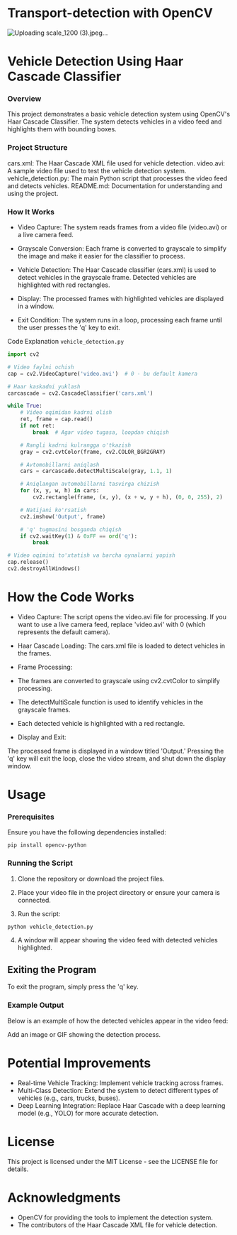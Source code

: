 # Transport-detection with OpenCV

![Uploading scale_1200 (3).jpeg…]()


# Vehicle Detection Using Haar Cascade Classifier
### Overview
This project demonstrates a basic vehicle detection system using OpenCV's Haar Cascade Classifier. The system detects vehicles in a video feed and highlights them with bounding boxes.

### Project Structure
cars.xml: The Haar Cascade XML file used for vehicle detection.
video.avi: A sample video file used to test the vehicle detection system.
vehicle_detection.py: The main Python script that processes the video feed and detects vehicles.
README.md: Documentation for understanding and using the project.
### How It Works
* Video Capture: The system reads frames from a video file (video.avi) or a live camera feed.

* Grayscale Conversion: Each frame is converted to grayscale to simplify the image and make it easier for the classifier to process.

* Vehicle Detection: The Haar Cascade classifier (cars.xml) is used to detect vehicles in the grayscale frame. Detected vehicles are highlighted with red rectangles.

* Display: The processed frames with highlighted vehicles are displayed in a window.

* Exit Condition: The system runs in a loop, processing each frame until the user presses the 'q' key to exit.

Code Explanation
`vehicle_detection.py`

```python
import cv2

# Video faylni ochish
cap = cv2.VideoCapture('video.avi')  # 0 - bu default kamera

# Haar kaskadni yuklash
carcascade = cv2.CascadeClassifier('cars.xml')

while True:
    # Video oqimidan kadrni olish
    ret, frame = cap.read()
    if not ret:
        break  # Agar video tugasa, loopdan chiqish

    # Rangli kadrni kulrangga o'tkazish
    gray = cv2.cvtColor(frame, cv2.COLOR_BGR2GRAY)

    # Avtomobillarni aniqlash
    cars = carcascade.detectMultiScale(gray, 1.1, 1)

    # Aniqlangan avtomobillarni tasvirga chizish
    for (x, y, w, h) in cars:
        cv2.rectangle(frame, (x, y), (x + w, y + h), (0, 0, 255), 2)

    # Natijani ko'rsatish
    cv2.imshow('Output', frame)

    # 'q' tugmasini bosganda chiqish
    if cv2.waitKey(1) & 0xFF == ord('q'):
        break

# Video oqimini to'xtatish va barcha oynalarni yopish
cap.release()
cv2.destroyAllWindows()
```

# How the Code Works
* Video Capture: The script opens the video.avi file for processing. If you want to use a live camera feed, replace 'video.avi' with 0 (which represents the default camera).

* Haar Cascade Loading: The cars.xml file is loaded to detect vehicles in the frames.

* Frame Processing:

* The frames are converted to grayscale using cv2.cvtColor to simplify processing.
* The detectMultiScale function is used to identify vehicles in the grayscale frames.
* Each detected vehicle is highlighted with a red rectangle.
* Display and Exit:

The processed frame is displayed in a window titled 'Output.'
Pressing the 'q' key will exit the loop, close the video stream, and shut down the display window.
# Usage
### Prerequisites
Ensure you have the following dependencies installed:
```
pip install opencv-python
```
### Running the Script
1. Clone the repository or download the project files.

2. Place your video file in the project directory or ensure your camera is connected.

3. Run the script:
```
python vehicle_detection.py
```
4. A window will appear showing the video feed with detected vehicles highlighted.
## Exiting the Program
To exit the program, simply press the 'q' key.

### Example Output
Below is an example of how the detected vehicles appear in the video feed:

 Add an image or GIF showing the detection process.

# Potential Improvements
* Real-time Vehicle Tracking: Implement vehicle tracking across frames.
* Multi-Class Detection: Extend the system to detect different types of vehicles (e.g., cars, trucks, buses).
* Deep Learning Integration: Replace Haar Cascade with a deep learning model (e.g., YOLO) for more accurate detection.

# License
This project is licensed under the MIT License - see the LICENSE file for details.

# Acknowledgments
* OpenCV for providing the tools to implement the detection system.
* The contributors of the Haar Cascade XML file for vehicle detection.
